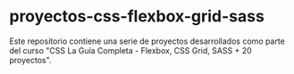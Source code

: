 # proyectos-css-flexbox-grid-sass
Este repositorio contiene una serie de proyectos desarrollados como parte del curso "CSS La Guía Completa - Flexbox, CSS Grid, SASS + 20 proyectos".
